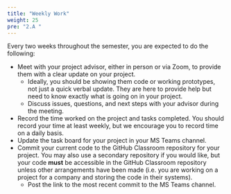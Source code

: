 ```yaml
---
title: "Weekly Work"
weight: 25
pre: "2.A "
---
```


Every two weeks throughout the semester, you are expected to do the following:

* Meet with your project advisor, either in person or via Zoom, to provide them with a clear update on your project.
  * Ideally, you should be showing them code or working prototypes, not just a quick verbal update. They are here to provide help but need to know exactly what is going on in your project.
  * Discuss issues, questions, and next steps with your advisor during the meeting.
* Record the time worked on the project and tasks completed. You should record your time at least weekly, but we encourage you to record time on a daily basis. 
* Update the task board for your project in your MS Teams channel. 
* Commit your current code to the GitHub Classroom repository for your project. You may also use a secondary repository if you would like, but your code **must** be accessible in the GitHub Classroom repository unless other arrangements have been made (i.e. you are working on a project for a company and storing the code in their systems). 
  * Post the link to the most recent commit to the MS Teams channel. 



